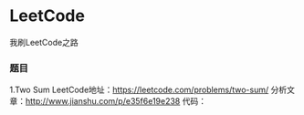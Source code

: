 # LeetCode
我刷LeetCode之路

### 题目
1.Two Sum
LeetCode地址：https://leetcode.com/problems/two-sum/
分析文章：http://www.jianshu.com/p/e35f6e19e238
代码：

